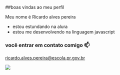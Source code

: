 ##boas vindas ao meu perfil

Meu nome é Ricardo alves pereira 

- estou estundando na alura
 - estou me desenvolvendo na linguagem javascript 

### você entrar em contato comigo 📫

ricardo.alves.pereira@escola.pr.gov.br




![](https://media.tenor.com/HGqYnMAtAJwAAAAC/one-piece.gif)
